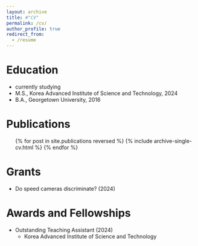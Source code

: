 ```yaml
---
layout: archive
title: #"CV"
permalink: /cv/
author_profile: true
redirect_from:
  - /resume
---
```


Education
======
* currently studying
* M.S., Korea Advanced Institute of Science and Technology, 2024
* B.A., Georgetown University, 2016

Publications
======
<ul>{% for post in site.publications reversed %}
    {% include archive-single-cv.html %}
  {% endfor %}</ul>

Grants
======
* Do speed cameras discriminate? (2024)

Awards and Fellowships
======
* Outstanding Teaching Assistant (2024) 
  * Korea Advanced Institute of Science and Technology
